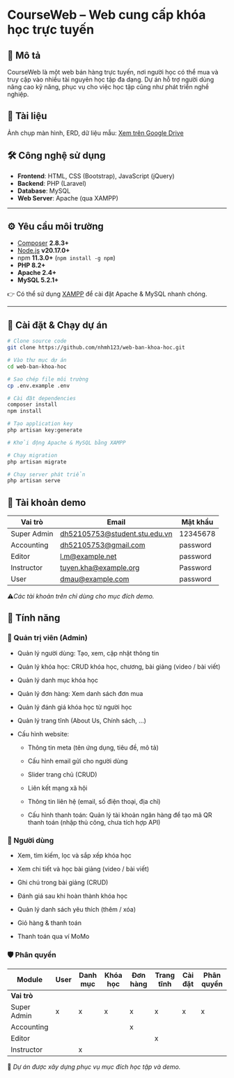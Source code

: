 # CourseWeb – Web cung cấp khóa học trực tuyến

## 📖 Mô tả
CourseWeb là một web bán hàng trực tuyến, nơi người học có thể mua và truy cập vào nhiều tài nguyên học tập đa dạng.
Dự án hỗ trợ người dùng nâng cao kỹ năng, phục vụ cho việc học tập cũng như phát triển nghề nghiệp.

## 📂 Tài liệu
Ảnh chụp màn hình, ERD, dữ liệu mẫu: [Xem trên Google Drive](https://drive.google.com/drive/folders/1iB3lNwzdB7nMUdFw0M_MDxaL4pFXCew5?usp=drive_link)

## 🛠️ Công nghệ sử dụng
- **Frontend**: HTML, CSS (Bootstrap), JavaScript (jQuery)
- **Backend**: PHP (Laravel)
- **Database**: MySQL
- **Web Server**: Apache (qua XAMPP)

---

## ⚙️ Yêu cầu môi trường
- [Composer](https://getcomposer.org/download/) **2.8.3+**
- [Node.js](https://nodejs.org/en/download) **v20.17.0+**
- npm **11.3.0+** (`npm install -g npm`)
- **PHP 8.2+**
- **Apache 2.4+**
- **MySQL 5.2.1+**

👉 Có thể sử dụng [XAMPP](https://www.apachefriends.org/download.html) để cài đặt Apache & MySQL nhanh chóng.

---

## 🚀 Cài đặt & Chạy dự án
```bash
# Clone source code
git clone https://github.com/nhmh123/web-ban-khoa-hoc.git

# Vào thư mục dự án
cd web-ban-khoa-hoc

# Sao chép file môi trường
cp .env.example .env

# Cài đặt dependencies
composer install
npm install

# Tạo application key
php artisan key:generate

# Khởi động Apache & MySQL bằng XAMPP

# Chạy migration
php artisan migrate

# Chạy server phát triển
php artisan serve
```

## 🔑 Tài khoản demo

| Vai trò     | Email                             | Mật khẩu  |
|-------------|-----------------------------------|-----------|
| Super Admin | dh52105753@student.stu.edu.vn     | 12345678  |
| Accounting  | dh52105753@gmail.com              | password  |
| Editor      | l.m@example.net                   | password  |
| Instructor  | tuyen.kha@example.org             | Password  |
| User        | dmau@example.com                  | password  |

⚠️*Các tài khoản trên chỉ dùng cho mục đích demo.*

## 📂 Tính năng

### 🔧 Quản trị viên (Admin)

- Quản lý người dùng: Tạo, xem, cập nhật thông tin

- Quản lý khóa học: CRUD khóa học, chương, bài giảng (video / bài viết)

- Quản lý danh mục khóa học

- Quản lý đơn hàng: Xem danh sách đơn mua

- Quản lý đánh giá khóa học từ người học

- Quản lý trang tĩnh (About Us, Chính sách, …)

- Cấu hình website:

    - Thông tin meta (tên ứng dụng, tiêu đề, mô tả)

    - Cấu hình email gửi cho người dùng
    
    - Slider trang chủ (CRUD)
    
    - Liên kết mạng xã hội
    
    - Thông tin liên hệ (email, số điện thoại, địa chỉ)
    
    - Cấu hình thanh toán: Quản lý tài khoản ngân hàng để tạo mã QR thanh toán (nhập thủ công, chưa tích hợp API)

### 👤 Người dùng

- Xem, tìm kiếm, lọc và sắp xếp khóa học

- Xem chi tiết và học bài giảng (video / bài viết)

- Ghi chú trong bài giảng (CRUD)

- Đánh giá sau khi hoàn thành khóa học

- Quản lý danh sách yêu thích (thêm / xóa)

- Giỏ hàng & thanh toán

- Thanh toán qua ví MoMo

### 🛡️ Phân quyền

| Module        | User | Danh mục   | Khóa học | Đơn hàng | Trang tĩnh | Cài đặt | Phân quyền |
|---------------|------|------------|----------|----------|------------|---------|------------|
| **Vai trò**   |      |            |          |          |            |         |            |
| Super Admin   |  x   |        x   |   x      |   x      |      x     |    x    |       x    |
| Accounting    |      |            |          |   x      |            |         |            |
| Editor        |      |            |          |          |      x     |         |            |
| Instructor    |      |        x   |          |          |            |         |            |

📌 *Dự án được xây dựng phục vụ mục đích học tập và demo.*



